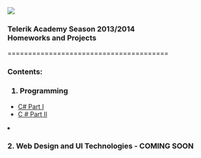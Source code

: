 <a href="http://academy.telerik.com/"><img src="http://academy.telerik.com/Sitefinity/WebsiteTemplates/MyTemplate/App_Themes/Academy/Images/telerik-academy-logo.jpg"></a>
<h3>Telerik Academy Season 2013/2014<br>
Homeworks and Projects</h3>
=======================================

<h3>Contents:</h3>

<h3>
<ol><li>Programming</li></h3>

<ul>
<li><a href = "https://github.com/nmarkova/TelerikAcademy/tree/master/CSharpPartOne">C# Part I</a></li>
<li><a href ="https://github.com/nmarkova/TelerikAcademy/tree/master/CSharpPartTwo">C # Part II</a></li>
</ul>
<li><h3>2. Web Design and UI Technologies - COMING SOON </h3></li>
</ol>
